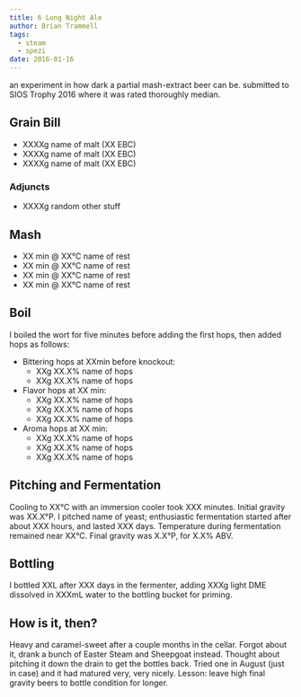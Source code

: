 ```yaml
---
title: 6 Long Night Ale
author: Brian Trammell
tags:
  - steam
  - spezi
date: 2016-01-16
---
```


an experiment in how dark a partial mash-extract beer can be. submitted to SIOS Trophy 2016 where it was rated thoroughly median.

## Grain Bill

- XXXXg name of malt (XX EBC)
- XXXXg name of malt (XX EBC)
- XXXXg name of malt (XX EBC)

### Adjuncts

- XXXXg random other stuff

## Mash

- XX min @ XX&deg;C name of rest
- XX min @ XX&deg;C name of rest
- XX min @ XX&deg;C name of rest
- XX min @ XX&deg;C name of rest

## Boil

I boiled the wort for five minutes before adding the first hops, then added hops as follows:   

- Bittering hops at XXmin before knockout:
  - XXg XX.X% name of hops
  - XXg XX.X% name of hops
- Flavor hops at XX min: 
  - XXg XX.X% name of hops
  - XXg XX.X% name of hops
  - XXg XX.X% name of hops
- Aroma hops at XX min:
  - XXg XX.X% name of hops
  - XXg XX.X% name of hops
  - XXg XX.X% name of hops

## Pitching and Fermentation

Cooling to XX&deg;C with an immersion cooler took XXX minutes. Initial gravity was XX.X&deg;P. I pitched name of yeast; enthusiastic fermentation started after about XXX hours, and lasted XXX days. Temperature during fermentation remained near XX&deg;C. Final gravity was X.X&deg;P, for X.X% ABV.

## Bottling

I bottled XXL after XXX days in the fermenter, adding XXXg light DME dissolved in XXXmL water to the bottling bucket for priming. 

## How is it, then?

Heavy and caramel-sweet after a couple months in the cellar. Forgot about it, drank a bunch of Easter Steam and Sheepgoat instead. Thought about pitching it down the drain to get the bottles back. Tried one in August (just in case) and it had matured very, very nicely. Lesson: leave high final gravity beers to bottle condition for longer.